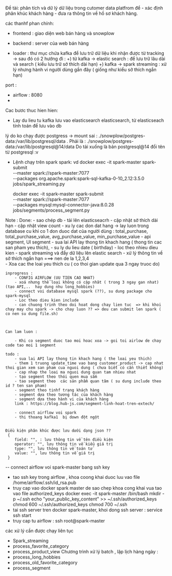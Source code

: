 
Đề tài: phân tích và dữ lý dữ liệu trong cutomer data platfrom để 
    - xác định phân khúc khách hàng
    - đưa ra thông tin về hồ sơ khách hàng.

các thanhf phan chính:
- frontend : giao diện web bán hàng và snowplow
- backend : server của web bán hàng

- loader : thư mục chứa kafka để lưu trữ dữ liệu khi nhận được từ tracking
        -> sau đó có 2 hướng đi :
            +) từ kafka -> elastic search : để lưu trữ lâu dài và search ( kiểu lưu trữ sở thích dài hạn)
            +) kafka -> spark streaming : xử lý nhưng hành vi người dùng gần đây ( giống như kiểu sở thích ngắn hạn)

port :
- airflow : 8080
- 


Cac bươc thuc hien hien:
- Lay du lieu tu kafka lưu vao elasticsearch elasticsearch, từ elasticseach tính toán để lưu vào db

lý do ko chạy được postgress -> mount sai : ./snowplow/postgres-data:/var/lib/postgresql/data .
 Phải là : ./snowplow/postgres-data:/var/lib/postgresql@14/data
 Do tải xuống là bản postgresql@14 đổi tên từ postgresql :v

- Lệnh chạy trên spark spark: vd
    docker exec -it spark-master spark-submit \
    --master spark://spark-master:7077 \
    --packages org.apache.spark:spark-sql-kafka-0-10_2.12:3.5.0 jobs/spark_streaming.py

    docker exec -it spark-master spark-submit \
    --master spark://spark-master:7077 \
    --packages mysql:mysql-connector-java:8.0.28 jobs/segments/process_segment.py

Note :
    Done:
        - sao chép db
        - tải lên elasticseacrh
        - cập nhật sở thích dài hạn
        - cập nhật view count
        - xu ly cac don dat hang -> lay luon trong database cu khi co 1 don duoc dat của người dùng : total_purchase, total_purchase_value, avg_purchase_value, min_purchase_value
        - api segment, UI segment
        - sua lai API lay thong tin khach hang ( thong tin cac san pham yeu thich),
        - su ly du lieu date ( birthday)
        - loc theo nhieu dieu kien
        - spark streaming và đẩy dữ liệu lên elastic search
        - xử lý thông tin về sở thích ngắn hạn  ===> nen de la 1,2,3,4      
        - Xoa cac the loai yeu thich cu ( co thoi gian update qua 3 ngay truoc do)

    inprogress :  
        - CONFIG AIRFLOW (UU TIEN CAO NHAT)
        - xoá nhưng thể loại không có cập nhât ( trong 3 ngay gan nhat) (tạo API,..  hay dung nhu long_hobbies)
        - connect voi database mysql spark (??), su dung package cho spark-mysql
        - Loc theo dieu kien include
        - can chuong trinh theo doi hoat dong chay lien tuc  => khi khoi chay may chu spark -> cho chay luon ?? => deu can submit len spark ( co nen su dung file.sh)

        
        
    Can lam luon :

        - Khi co segment duoc tao moi hoac xoa -> goi toi airlow de chay code tao moi 1 segment

    todo :
        - sua lai API lay thong tin khach hang ( the loai yeu thich)
        - them 1 truong update_time vao bang customer_product -> cap nhat thoi gian xem san pham cua nguoi dung ( chưa biết có cần thiết không)
        - cap nhap the loai ma nguoi dung quan tam nhieu nhat
        - tạo segment theo thói quen mua sắm
        - tao segment theo  các sản phẩm quan tâm ( su dung include theo id ? ten san pham)
        - segment theo tinhf trạng khách hàng
        - segment dựa theo tương tác của khách hàng 
        - segment dựa theo hành vi của khách hàng
        link : https://blog.hub-js.com/segment-linh-hoat-tren-extech/

        - connect airflow voi spark
        - thi thoang kafka1  bị down đột ngột

       
    Điều kiện phân khúc được lưu dưới dạng json ??
     {
        field: "", : lưu thông tin về tên điều kiện 
        operator: "", lưu thông tin về kiểu giá trị 
        type: "", lưu thông tin về toán tử
        value: "", lưu thông tin về giá trị
     }


-- connect airflow voi spark-master bang ssh key
- tao ssh key trong airflow , khoa coong khai duoc luu vao  file /home/airflow/.ssh/id_rsa.pub
- truy cap vao docker spark master de sao chep khoa cong khai vua tao vao file authorized_keys
    docker exec -it spark-master /bin/bash
    mkdir -p ~/.ssh
    echo "your_public_key_content" >> ~/.ssh/authorized_keys
    chmod 600 ~/.ssh/authorized_keys
    chmod 700 ~/.ssh
- tai ssh server tren docker spark-master, khoi dong ssh server : service ssh start
- truy cap tu airflow : ssh root@spark-master


các xử lý cần được chạy liên tục
- Spark_streaming 
- process_favorite_category
- process_product_view
Chương trình xử lý batch , lập lịch hàng ngày :
- process_long_hobbies
- process_old_favorite_category
- process_segment